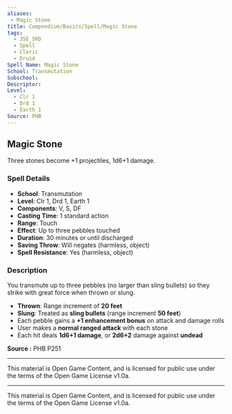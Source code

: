 ```yaml
---
aliases:
 - Magic Stone
title: Compendium/Basics/Spell/Magic Stone
tags:  
  - 35E_SRD  
  - Spell  
  - Cleric  
  - Druid  
Spell Name: Magic Stone
School: Transmutation
Subschool: 
Descriptor: 
Level:  
  - Clr 1  
  - Drd 1  
  - Earth 1  
Source: PHB
---
```


## Magic Stone

Three stones become +1 projectiles, 1d6+1 damage.

### Spell Details

- **School**: Transmutation  
- **Level**: Clr 1, Drd 1, Earth 1  
- **Components**: V, S, DF  
- **Casting Time**: 1 standard action  
- **Range**: Touch  
- **Effect**: Up to three pebbles touched  
- **Duration**: 30 minutes or until discharged  
- **Saving Throw**: Will negates (harmless, object)  
- **Spell Resistance**: Yes (harmless, object)  

### Description

You transmute up to three pebbles (no larger than sling bullets) so they strike with great force when thrown or slung.

- **Thrown**: Range increment of **20 feet**  
- **Slung**: Treated as **sling bullets** (range increment **50 feet**)  
- Each pebble gains a **+1 enhancement bonus** on attack and damage rolls  
- User makes a **normal ranged attack** with each stone  
- Each hit deals **1d6+1 damage**, or **2d6+2** damage against **undead**


**Source :** PHB P251

---

This material is Open Game Content, and is licensed for public use under  
the terms of the Open Game License v1.0a.

---

This material is Open Game Content, and is licensed for public use under the terms of the Open Game License v1.0a.
